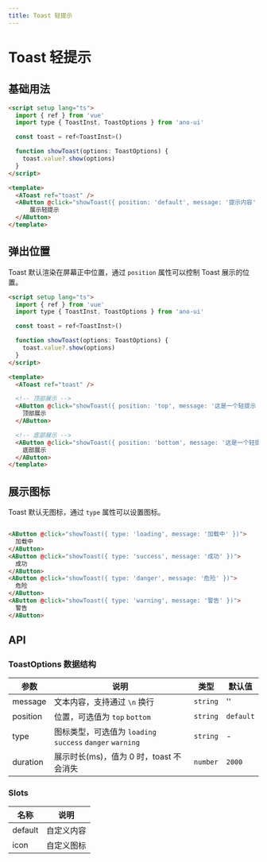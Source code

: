 ```yaml
---
title: Toast 轻提示
---
```


# Toast 轻提示

## 基础用法

```html
<script setup lang="ts">
  import { ref } from 'vue'
  import type { ToastInst, ToastOptions } from 'ano-ui'

  const toast = ref<ToastInst>()

  function showToast(options: ToastOptions) {
    toast.value?.show(options)
  }
</script>

<template>
  <AToast ref="toast" />
  <AButton @click="showToast({ position: 'default', message: '提示内容' })">
      展示轻提示
  </AButton>
</template>
```

## 弹出位置

Toast 默认渲染在屏幕正中位置，通过 `position` 属性可以控制 Toast 展示的位置。

```html
<script setup lang="ts">
  import { ref } from 'vue'
  import type { ToastInst, ToastOptions } from 'ano-ui'

  const toast = ref<ToastInst>()

  function showToast(options: ToastOptions) {
    toast.value?.show(options)
  }
</script>

<template>
  <AToast ref="toast" />

  <!-- 顶部展示 -->
  <AButton @click="showToast({ position: 'top', message: '这是一个轻提示 2 秒后消失。' })">
    顶部展示
  </AButton>

  <!-- 底部展示 -->
  <AButton @click="showToast({ position: 'bottom', message: '这是一个轻提示 2 秒后消失。' })">
    底部展示
  </AButton>
</template>
```

## 展示图标

Toast 默认无图标，通过 `type` 属性可以设置图标。

```html

<AButton @click="showToast({ type: 'loading', message: '加载中' })">
  加载中
</AButton>
<AButton @click="showToast({ type: 'success', message: '成功' })">
  成功
</AButton>
<AButton @click="showToast({ type: 'danger', message: '危险' })">
  危险
</AButton>
<AButton @click="showToast({ type: 'warning', message: '警告' })">
  警告
</AButton>
```

## API

### ToastOptions 数据结构

| 参数 | 说明 | 类型 | 默认值 |
| --- | --- | --- | --- |
| message | 文本内容，支持通过 `\n` 换行 | `string` | '' |
| position | 位置，可选值为 `top` `bottom`  | `string` | `default` |
| type | 图标类型，可选值为 `loading` `success` `danger` `warning` | `string` | - |
| duration | 展示时长(ms)，值为 0 时，toast 不会消失 | `number` | `2000` |

### Slots

| 名称 | 说明 |
| --- | --- |
| default | 自定义内容 |
| icon | 自定义图标 |
